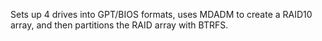 Sets up 4 drives into GPT/BIOS formats, uses MDADM to create a RAID10 array, and then partitions the RAID array with BTRFS.
